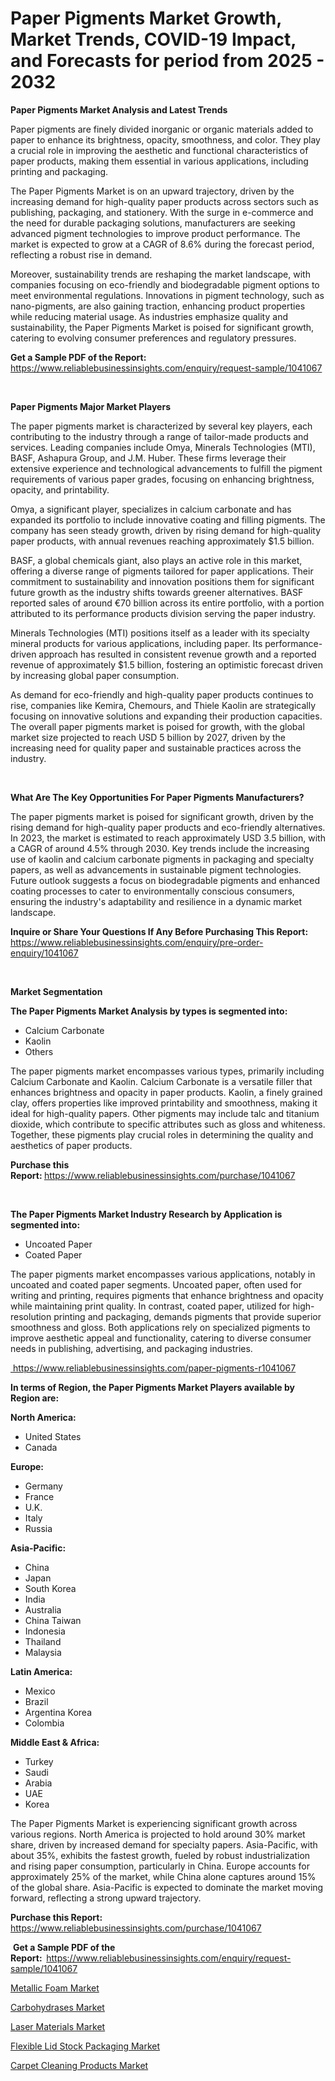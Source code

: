 <p><h1>Paper Pigments Market Growth, Market Trends, COVID-19 Impact, and Forecasts for period from 2025 - 2032</h1></p><p><strong>Paper Pigments Market Analysis and Latest Trends</strong></p>
<p><p>Paper pigments are finely divided inorganic or organic materials added to paper to enhance its brightness, opacity, smoothness, and color. They play a crucial role in improving the aesthetic and functional characteristics of paper products, making them essential in various applications, including printing and packaging.</p><p>The Paper Pigments Market is on an upward trajectory, driven by the increasing demand for high-quality paper products across sectors such as publishing, packaging, and stationery. With the surge in e-commerce and the need for durable packaging solutions, manufacturers are seeking advanced pigment technologies to improve product performance. The market is expected to grow at a CAGR of 8.6% during the forecast period, reflecting a robust rise in demand.</p><p>Moreover, sustainability trends are reshaping the market landscape, with companies focusing on eco-friendly and biodegradable pigment options to meet environmental regulations. Innovations in pigment technology, such as nano-pigments, are also gaining traction, enhancing product properties while reducing material usage. As industries emphasize quality and sustainability, the Paper Pigments Market is poised for significant growth, catering to evolving consumer preferences and regulatory pressures.</p></p>
<p><strong>Get a Sample PDF of the Report:&nbsp;</strong> <a href="https://www.reliablebusinessinsights.com/enquiry/request-sample/1041067?utm_campaign=1119&utm_medium=2&utm_source=Github&utm_content=ia&utm_term=01042025&utm_id=paper-pigments">https://www.reliablebusinessinsights.com/enquiry/request-sample/1041067</a></p>
<p>&nbsp;</p>
<p><strong>Paper Pigments Major Market Players</strong></p>
<p><p>The paper pigments market is characterized by several key players, each contributing to the industry through a range of tailor-made products and services. Leading companies include Omya, Minerals Technologies (MTI), BASF, Ashapura Group, and J.M. Huber. These firms leverage their extensive experience and technological advancements to fulfill the pigment requirements of various paper grades, focusing on enhancing brightness, opacity, and printability.</p><p>Omya, a significant player, specializes in calcium carbonate and has expanded its portfolio to include innovative coating and filling pigments. The company has seen steady growth, driven by rising demand for high-quality paper products, with annual revenues reaching approximately $1.5 billion. </p><p>BASF, a global chemicals giant, also plays an active role in this market, offering a diverse range of pigments tailored for paper applications. Their commitment to sustainability and innovation positions them for significant future growth as the industry shifts towards greener alternatives. BASF reported sales of around €70 billion across its entire portfolio, with a portion attributed to its performance products division serving the paper industry.</p><p>Minerals Technologies (MTI) positions itself as a leader with its specialty mineral products for various applications, including paper. Its performance-driven approach has resulted in consistent revenue growth and a reported revenue of approximately $1.5 billion, fostering an optimistic forecast driven by increasing global paper consumption.</p><p>As demand for eco-friendly and high-quality paper products continues to rise, companies like Kemira, Chemours, and Thiele Kaolin are strategically focusing on innovative solutions and expanding their production capacities. The overall paper pigments market is poised for growth, with the global market size projected to reach USD 5 billion by 2027, driven by the increasing need for quality paper and sustainable practices across the industry.</p></p>
<p>&nbsp;</p>
<p><strong>What Are The Key Opportunities For Paper Pigments Manufacturers?</strong></p>
<p><p>The paper pigments market is poised for significant growth, driven by the rising demand for high-quality paper products and eco-friendly alternatives. In 2023, the market is estimated to reach approximately USD 3.5 billion, with a CAGR of around 4.5% through 2030. Key trends include the increasing use of kaolin and calcium carbonate pigments in packaging and specialty papers, as well as advancements in sustainable pigment technologies. Future outlook suggests a focus on biodegradable pigments and enhanced coating processes to cater to environmentally conscious consumers, ensuring the industry's adaptability and resilience in a dynamic market landscape.</p></p>
<p><strong>Inquire or Share Your Questions If Any Before Purchasing This Report:</strong> <a href="https://www.reliablebusinessinsights.com/enquiry/pre-order-enquiry/1041067?utm_campaign=1119&utm_medium=2&utm_source=Github&utm_content=ia&utm_term=01042025&utm_id=paper-pigments">https://www.reliablebusinessinsights.com/enquiry/pre-order-enquiry/1041067</a></p>
<p>&nbsp;</p>
<p><strong>Market Segmentation</strong></p>
<p><strong>The Paper Pigments Market Analysis by types is segmented into:</strong></p>
<p><ul><li>Calcium Carbonate</li><li>Kaolin</li><li>Others</li></ul></p>
<p><p>The paper pigments market encompasses various types, primarily including Calcium Carbonate and Kaolin. Calcium Carbonate is a versatile filler that enhances brightness and opacity in paper products. Kaolin, a finely grained clay, offers properties like improved printability and smoothness, making it ideal for high-quality papers. Other pigments may include talc and titanium dioxide, which contribute to specific attributes such as gloss and whiteness. Together, these pigments play crucial roles in determining the quality and aesthetics of paper products.</p></p>
<p><strong>Purchase this Report:&nbsp;</strong><a href="https://www.reliablebusinessinsights.com/purchase/1041067?utm_campaign=1119&utm_medium=2&utm_source=Github&utm_content=ia&utm_term=01042025&utm_id=paper-pigments">https://www.reliablebusinessinsights.com/purchase/1041067</a></p>
<p>&nbsp;</p>
<p><strong>The Paper Pigments Market Industry Research by Application is segmented into:</strong></p>
<p><ul><li>Uncoated Paper</li><li>Coated Paper</li></ul></p>
<p><p>The paper pigments market encompasses various applications, notably in uncoated and coated paper segments. Uncoated paper, often used for writing and printing, requires pigments that enhance brightness and opacity while maintaining print quality. In contrast, coated paper, utilized for high-resolution printing and packaging, demands pigments that provide superior smoothness and gloss. Both applications rely on specialized pigments to improve aesthetic appeal and functionality, catering to diverse consumer needs in publishing, advertising, and packaging industries.</p></p>
<p><a href="https://www.reliablebusinessinsights.com/paper-pigments-r1041067?utm_campaign=1119&utm_medium=2&utm_source=Github&utm_content=ia&utm_term=01042025&utm_id=paper-pigments">&nbsp;https://www.reliablebusinessinsights.com/paper-pigments-r1041067</a></p>
<p><strong>In terms of Region, the Paper Pigments Market Players available by Region are:</strong></p>
<p>
    <p> <strong> North America: </strong>
        <ul>
            <li>United States</li>
            <li>Canada</li>
        </ul>
        </p> 
    <p> <strong> Europe: </strong>
        <ul>
            <li>Germany</li>
            <li>France</li>
            <li>U.K.</li>
            <li>Italy</li>
            <li>Russia</li>
        </ul>
        </p> 
    <p> <strong> Asia-Pacific: </strong>
        <ul>
            <li>China</li>
            <li>Japan</li>
            <li>South Korea</li>
            <li>India</li>
            <li>Australia</li>
            <li>China Taiwan</li>
            <li>Indonesia</li>
            <li>Thailand</li>
            <li>Malaysia</li>
        </ul>
        </p> 
    <p> <strong> Latin America: </strong>
        <ul>
            <li>Mexico</li>
            <li>Brazil</li>
            <li>Argentina Korea</li>
            <li>Colombia</li>
        </ul>
        </p> 
    <p> <strong> Middle East & Africa: </strong>
        <ul>
            <li>Turkey</li>
            <li>Saudi</li>
            <li>Arabia</li>
            <li>UAE</li>
            <li>Korea</li>
        </ul>
    </p>
    </p>
<p><p>The Paper Pigments Market is experiencing significant growth across various regions. North America is projected to hold around 30% market share, driven by increased demand for specialty papers. Asia-Pacific, with about 35%, exhibits the fastest growth, fueled by robust industrialization and rising paper consumption, particularly in China. Europe accounts for approximately 25% of the market, while China alone captures around 15% of the global share. Asia-Pacific is expected to dominate the market moving forward, reflecting a strong upward trajectory.</p></p>
<p><strong>Purchase this Report: </strong><a href="https://www.reliablebusinessinsights.com/purchase/1041067?utm_campaign=1119&utm_medium=2&utm_source=Github&utm_content=ia&utm_term=01042025&utm_id=paper-pigments">https://www.reliablebusinessinsights.com/purchase/1041067</a></p>
<p>&nbsp;<strong>Get a Sample PDF of the Report:&nbsp;&nbsp;</strong><a href="https://www.reliablebusinessinsights.com/enquiry/request-sample/1041067?utm_campaign=1119&utm_medium=2&utm_source=Github&utm_content=ia&utm_term=01042025&utm_id=paper-pigments">https://www.reliablebusinessinsights.com/enquiry/request-sample/1041067</a></p>
<p><strong></strong></p>
<p><p><a href="https://github.com/myongfranzcs/Market-Research-Report-List-1/blob/main/metallic-foam-market.md?utm_campaign=1119&utm_medium=2&utm_source=Github&utm_content=ia&utm_term=01042025&utm_id=paper-pigments">Metallic Foam Market</a></p><p><a href="https://github.com/biandnikelrs/Market-Research-Report-List-1/blob/main/carbohydrases-market.md?utm_campaign=1119&utm_medium=2&utm_source=Github&utm_content=ia&utm_term=01042025&utm_id=paper-pigments">Carbohydrases Market</a></p><p><a href="https://github.com/tentandyik/Market-Research-Report-List-1/blob/main/laser-materials-market.md?utm_campaign=1119&utm_medium=2&utm_source=Github&utm_content=ia&utm_term=01042025&utm_id=paper-pigments">Laser Materials Market</a></p><p><a href="https://github.com/lonanweaseh4/Market-Research-Report-List-1/blob/main/flexible-lid-stock-packaging-market.md?utm_campaign=1119&utm_medium=2&utm_source=Github&utm_content=ia&utm_term=01042025&utm_id=paper-pigments">Flexible Lid Stock Packaging Market</a></p><p><a href="https://github.com/mismannely/Market-Research-Report-List-1/blob/main/carpet-cleaning-products-market.md?utm_campaign=1119&utm_medium=2&utm_source=Github&utm_content=ia&utm_term=01042025&utm_id=paper-pigments">Carpet Cleaning Products Market</a></p></p>